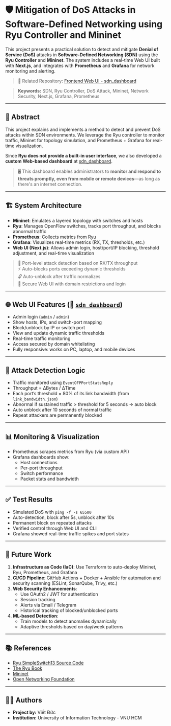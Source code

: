 # 🛡️ Mitigation of DoS Attacks in Software-Defined Networking using Ryu Controller and Mininet

This project presents a practical solution to detect and mitigate **Denial of Service (DoS)** attacks in **Software-Defined Networking (SDN)** using the **Ryu Controller** and **Mininet**. The system includes a real-time Web UI built with **Next.js**, and integrates with **Prometheus** and **Grafana** for network monitoring and alerting.

> 🔗 Related Repository: [Frontend Web UI - sdn_dashboard](https://github.com/VietDucc/sdn_dashboard)

> **Keywords:** SDN, Ryu Controller, DoS Attack, Mininet, Network Security, Next.js, Grafana, Prometheus

---

## 📌 Abstract
This project explains and implements a method to detect and prevent DoS attacks within SDN environments. We leverage the Ryu controller to monitor traffic, Mininet for topology simulation, and Prometheus + Grafana for real-time visualization.

Since **Ryu does not provide a built-in user interface**, we also developed a **custom Web-based dashboard** at [sdn_dashboard](https://github.com/VietDucc/sdn_dashboard).  
> 🖥️ This dashboard enables administrators to **monitor and respond to threats promptly, even from mobile or remote devices**—as long as there's an internet connection.

---

## 🏗️ System Architecture

- **Mininet**: Emulates a layered topology with switches and hosts
- **Ryu**: Manages OpenFlow switches, tracks port throughput, and blocks abnormal traffic
- **Prometheus**: Collects metrics from Ryu
- **Grafana**: Visualizes real-time metrics (RX, TX, thresholds, etc.)
- **Web UI (Next.js)**: Allows admin login, host/port/IP blocking, threshold adjustment, and real-time visualization

> 🚧 Port-level attack detection based on RX/TX throughput  
> ⚡ Auto-blocks ports exceeding dynamic thresholds  
> 🔓 Auto-unblock after traffic normalizes  
> 🔐 Secure Web UI with domain restrictions and login

---

## 🌐 Web UI Features (📁 [`sdn_dashboard`](https://github.com/VietDucc/sdn_dashboard))

- Admin login (`admin` / `admin`)
- Show hosts, IPs, and switch-port mapping
- Block/unblock by IP or switch port
- View and update dynamic traffic thresholds
- Real-time traffic monitoring
- Access secured by domain whitelisting
- Fully responsive: works on PC, laptop, and mobile devices

---

## 🧠 Attack Detection Logic

- Traffic monitored using `EventOFPPortStatsReply`
- Throughput = ΔBytes / ΔTime
- Each port’s threshold = 80% of its link bandwidth (from `link_bandwidth.json`)
- Abnormal if sustained traffic > threshold for 5 seconds → auto block
- Auto unblock after 10 seconds of normal traffic
- Repeat attackers are permanently blocked

---

## 📊 Monitoring & Visualization

- Prometheus scrapes metrics from Ryu (via custom API)
- Grafana dashboards show:
  - Host connections
  - Per-port throughput
  - Switch performance
  - Packet stats and bandwidth

---

## ✅ Test Results

- Simulated DoS with `ping -f -s 65500`
- Auto-detection, block after 5s, unblock after 10s
- Permanent block on repeated attacks
- Verified control through Web UI and CLI
- Grafana showed real-time traffic spikes and port states

---

## 🔮 Future Work

1. **Infrastructure as Code (IaC)**: Use Terraform to auto-deploy Mininet, Ryu, Prometheus, and Grafana
2. **CI/CD Pipeline**: GitHub Actions + Docker + Ansible for automation and security scanning (ESLint, SonarQube, Trivy, etc.)
3. **Web Security Enhancements**:
   - Use OAuth2 / JWT for authentication
   - Session tracking
   - Alerts via Email / Telegram
   - Historical tracking of blocked/unblocked ports
4. **ML-based Detection**:
   - Train models to detect anomalies dynamically
   - Adaptive thresholds based on day/week patterns

---

## 📚 References

- [Ryu SimpleSwitch13 Source Code](https://github.com/faucetsdn/ryu/blob/master/ryu/app/simple_switch_13.py)
- [The Ryu Book](https://book.ryu-sdn.org/en/Ryubook.pdf)
- [Mininet](http://mininet.org/)
- [Open Networking Foundation](https://opennetworking.org/)

---

## 👨‍💻 Authors

- **Project by:** Viết Đức
- **Institution:** University of Information Technology - VNU HCM  
